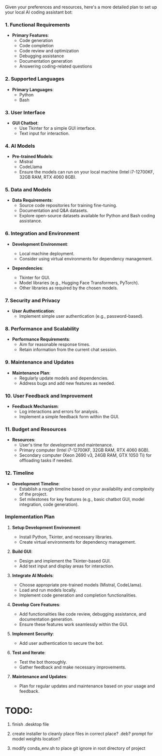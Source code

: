 Given your preferences and resources, here's a more detailed plan to set up your local AI coding assistant bot:

### 1. Functional Requirements

- **Primary Features**:
  - Code generation
  - Code completion
  - Code review and optimization
  - Debugging assistance
  - Documentation generation
  - Answering coding-related questions

### 2. Supported Languages

- **Primary Languages**:
  - Python
  - Bash

### 3. User Interface

- **GUI Chatbot**:
  - Use Tkinter for a simple GUI interface.
  - Text input for interaction.

### 4. AI Models

- **Pre-trained Models**:
  - Mistral
  - CodeLlama
  - Ensure the models can run on your local machine (Intel i7-12700KF, 32GB RAM, RTX 4060 8GB).

### 5. Data and Models

- **Data Requirements**:
  - Source code repositories for training fine-tuning.
  - Documentation and Q&A datasets.
  - Explore open-source datasets available for Python and Bash coding assistance.

### 6. Integration and Environment

- **Development Environment**:
  - Local machine deployment.
  - Consider using virtual environments for dependency management.

- **Dependencies**:
  - Tkinter for GUI.
  - Model libraries (e.g., Hugging Face Transformers, PyTorch).
  - Other libraries as required by the chosen models.

### 7. Security and Privacy

- **User Authentication**:
  - Implement simple user authentication (e.g., password-based).

### 8. Performance and Scalability

- **Performance Requirements**:
  - Aim for reasonable response times.
  - Retain information from the current chat session.

### 9. Maintenance and Updates

- **Maintenance Plan**:
  - Regularly update models and dependencies.
  - Address bugs and add new features as needed.

### 10. User Feedback and Improvement

- **Feedback Mechanism**:
  - Log interactions and errors for analysis.
  - Implement a simple feedback form within the GUI.

### 11. Budget and Resources

- **Resources**:
  - User's time for development and maintenance.
  - Primary computer (Intel i7-12700KF, 32GB RAM, RTX 4060 8GB).
  - Secondary computer (Xeon 2690 v3, 24GB RAM, GTX 1050 Ti) for offloading tasks if needed.

### 12. Timeline

- **Development Timeline**:
  - Establish a rough timeline based on your availability and complexity of the project.
  - Set milestones for key features (e.g., basic chatbot GUI, model integration, code generation).

### Implementation Plan

1. **Setup Development Environment**:
   - Install Python, Tkinter, and necessary libraries.
   - Create virtual environments for dependency management.

2. **Build GUI**:
   - Design and implement the Tkinter-based GUI.
   - Add text input and display areas for interaction.

3. **Integrate AI Models**:
   - Choose appropriate pre-trained models (Mistral, CodeLlama).
   - Load and run models locally.
   - Implement code generation and completion functionalities.

4. **Develop Core Features**:
   - Add functionalities like code review, debugging assistance, and documentation generation.
   - Ensure these features work seamlessly within the GUI.

5. **Implement Security**:
   - Add user authentication to secure the bot.

6. **Test and Iterate**:
   - Test the bot thoroughly.
   - Gather feedback and make necessary improvements.

7. **Maintenance and Updates**:
   - Plan for regular updates and maintenance based on your usage and feedback.

# TODO: 

1. finish .desktop file

2. create installer to cleanly place files in correct place? .deb? prompt for model weights location?

3. modify conda_env.sh to place git ignore in root directory of project